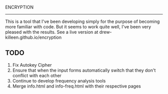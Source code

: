 ENCRYPTION
**********

This is a tool that I've been developing simply for the purpose of becoming more familiar with code. But it seems to work quite well, I've been very pleased with the results. See a live version at drew-killeen.github.io/encryption

TODO
----
1. Fix Autokey Cipher
2. Ensure that when the input forms automatically switch that they don't conflict with each other
3. Continue to develop frequency analysis tools
4. Merge info.html and info-freq.html with their respective pages